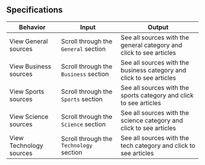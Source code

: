 ## Specifications

| Behavior            | Input                         | Output                        | 
| ------------------- | ----------------------------- | ----------------------------- |
| View General sources | Scroll through the  `General` section | See all sources with the general category and click to see articles|
| View Business sources | Scroll through the  `Business` section | See all sources with the business category and click to see articles|
| View Sports sources | Scroll through the  `Sports` section | See all sources with the sports category and click to see articles|
| View Science sources | Scroll through the  `Science` section | See all sources with the science category and click to see articles|
| View Technology sources | Scroll through the  `Technology` section | See all sources with the tech category and click to see articles|